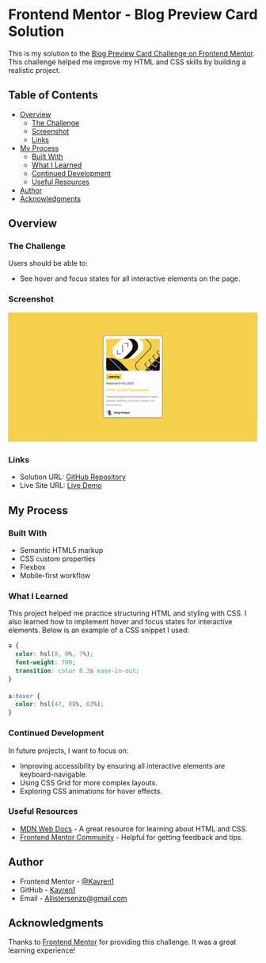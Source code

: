 # Frontend Mentor - Blog Preview Card Solution

This is my solution to the [Blog Preview Card Challenge on Frontend Mentor](https://www.frontendmentor.io/challenges/blog-preview-card-ckPaj01IcS). This challenge helped me improve my HTML and CSS skills by building a realistic project.

## Table of Contents

- [Overview](#overview)
  - [The Challenge](#the-challenge)
  - [Screenshot](#screenshot)
  - [Links](#links)
- [My Process](#my-process)
  - [Built With](#built-with)
  - [What I Learned](#what-i-learned)
  - [Continued Development](#continued-development)
  - [Useful Resources](#useful-resources)
- [Author](#author)
- [Acknowledgments](#acknowledgments)

## Overview

### The Challenge

Users should be able to:

- See hover and focus states for all interactive elements on the page.

### Screenshot

![Screenshot of the solution](./Screenshot%20(1).png)

### Links

- Solution URL: [GitHub Repository](https://github.com/Kayren1/spork.github.io)
- Live Site URL: [Live Demo](https://kayren1.github.io/spork.github.io/blog-preview-card-main/index.html)

## My Process

### Built With

- Semantic HTML5 markup
- CSS custom properties
- Flexbox
- Mobile-first workflow

### What I Learned

This project helped me practice structuring HTML and styling with CSS. I also learned how to implement hover and focus states for interactive elements. Below is an example of a CSS snippet I used:

```css
a {
  color: hsl(0, 0%, 7%);
  font-weight: 700;
  transition: color 0.3s ease-in-out;
}

a:hover {
  color: hsl(47, 88%, 63%);
}
```

### Continued Development

In future projects, I want to focus on:

- Improving accessibility by ensuring all interactive elements are keyboard-navigable.
- Using CSS Grid for more complex layouts.
- Exploring CSS animations for hover effects.

### Useful Resources

- [MDN Web Docs](https://developer.mozilla.org/) - A great resource for learning about HTML and CSS.
- [Frontend Mentor Community](https://www.frontendmentor.io/community) - Helpful for getting feedback and tips.

## Author

- Frontend Mentor - [@Kayren1](https://www.frontendmentor.io/profile/Kayren1)
- GitHub - [Kayren1](https://github.com/Kayren1)
- Email - [Allistersenzo@gmail.com](mailto:Allistersenzo@gmail.com)

## Acknowledgments

Thanks to [Frontend Mentor](https://www.frontendmentor.io) for providing this challenge. It was a great learning experience!
